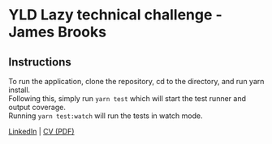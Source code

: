 # YLD Lazy technical challenge - James Brooks

## Instructions

To run the application, clone the repository, cd to the directory, and run yarn install.  
Following this, simply run `yarn test` which will start the test runner and output coverage.  
Running `yarn test:watch` will run the tests in watch mode.

[LinkedIn](https://www.linkedin.com/in/james-brooks-brookode/) | [CV (PDF)](https://drive.google.com/file/d/1MNN735PAD0rxfZdrPFLoZHNtqCxzlPqW/view)
